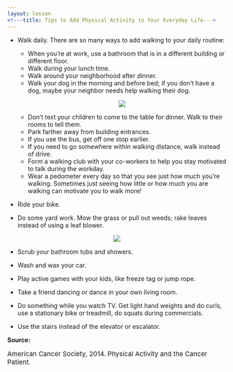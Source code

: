 ```yaml
---
layout: lesson
<!---title: Tips to Add Physical Activity to Your Everyday Life--->
---
```


* Walk daily. There are so many ways to add walking to your daily routine:

    - When you’re at work, use a bathroom that is in a different building or different floor.
    - Walk during your lunch time.
    - Walk around your neighborhood after dinner.
    - Walk your dog in the morning and before bed; if you don’t have a dog, maybe your neighbor needs help walking their dog.
    
    <p align="center">
    <img src="https://scnslabutsa.github.io/myhthelperEduContent/Images/walking-cute-pup.jpg"/> 
    </p>  
    
    - Don’t text your children to come to the table for dinner. Walk to their rooms to tell them.
    - Park farther away from building entrances.
    - If you use the bus, get off one stop earlier.
    - If you need to go somewhere within walking distance, walk  instead of drive.
    - Form a walking club with your co-workers to help you stay motivated to talk during the workday.
    - Wear a pedometer every day so that you see just how much you’re walking. Sometimes just seeing how little or how much you are walking can motivate you to walk more!

* Ride your bike.

* Do some yard work. Mow the grass or pull out weeds; rake leaves instead of using a leaf blower.

<p align="center">
<img src="https://scnslabutsa.github.io/myhthelperEduContent/Images/yardwork.jpg"/> 
</p> 

* Scrub your bathroom tubs and showers.

* Wash and wax your car.

* Play active games with your kids, like freeze tag or jump rope.

* Take a friend dancing or dance in your own living room.

* Do something while you watch TV. Get light hand weights and do curls, use a stationary bike or treadmill, do squats during commercials.

* Use the stairs instead of the elevator or escalator.

**Source:**

<span style="font-size:15px;">American Cancer Society, 2014. Physical Activity and the Cancer Patient.</span>
